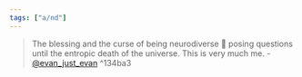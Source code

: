 ```yaml
---
tags: ["a/nd"]
---
```

> The blessing and the curse of being neurodiverse
> 💅 posing questions until the entropic death of the universe. This is very much me. - [@evan_just_evan](https://twitter.com/evan_just_evan/status/1362195222814486530)
^134ba3
